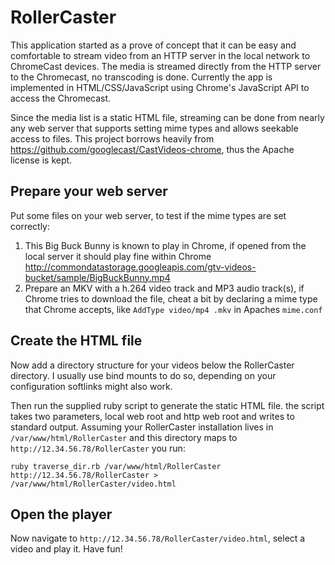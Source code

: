 RollerCaster
============

This application started as a prove of concept that it can be easy and comfortable to stream video from an HTTP server in the local network to ChromeCast devices. The media is streamed directly from the HTTP server to the Chromecast, no transcoding is done. Currently the app is implemented in HTML/CSS/JavaScript using Chrome's JavaScript API to access the Chromecast.

Since the media list is a static HTML file, streaming can be done from nearly any web server that supports setting mime types and allows seekable access to files. This project borrows heavily from https://github.com/googlecast/CastVideos-chrome, thus the Apache license is kept. 

## Prepare your web server

Put some files on your web server, to test if the mime types are set correctly:

1. This Big Buck Bunny is known to play in Chrome, if opened from the local server it should play fine within Chrome http://commondatastorage.googleapis.com/gtv-videos-bucket/sample/BigBuckBunny.mp4
2. Prepare an MKV with a h.264 video track and MP3 audio track(s), if Chrome tries to download the file, cheat a bit by declaring a mime type that Chrome accepts, like `AddType video/mp4 .mkv` in Apaches `mime.conf`

## Create the HTML file

Now add a directory structure for your videos below the RollerCaster directory. I usually use bind mounts to do so, depending on your configuration softlinks might also work. 

Then run the supplied ruby script to generate the static HTML file. the script takes two parameters, local web root and http web root and writes to standard output. Assuming your RollerCaster installation lives in `/var/www/html/RollerCaster` and this directory maps to `http://12.34.56.78/RollerCaster` you run:

```shell
ruby traverse_dir.rb /var/www/html/RollerCaster http://12.34.56.78/RollerCaster > /var/www/html/RollerCaster/video.html
```

## Open the player

Now navigate to `http://12.34.56.78/RollerCaster/video.html`, select a video and play it. Have fun!

